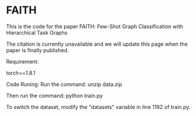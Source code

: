 # FAITH

This is the code for the paper FAITH: Few-Shot Graph Classification with Hierarchical Task Graphs

The citation is currently unavailable and we will update this page when the paper is finally published.



Requirement:

torch==1.8.1



Code Runing:
Run the command: unzip data.zip

Then run the command:
python train.py


To switch the dataset, modify the "datasets" variable in line 1192 of train.py.



